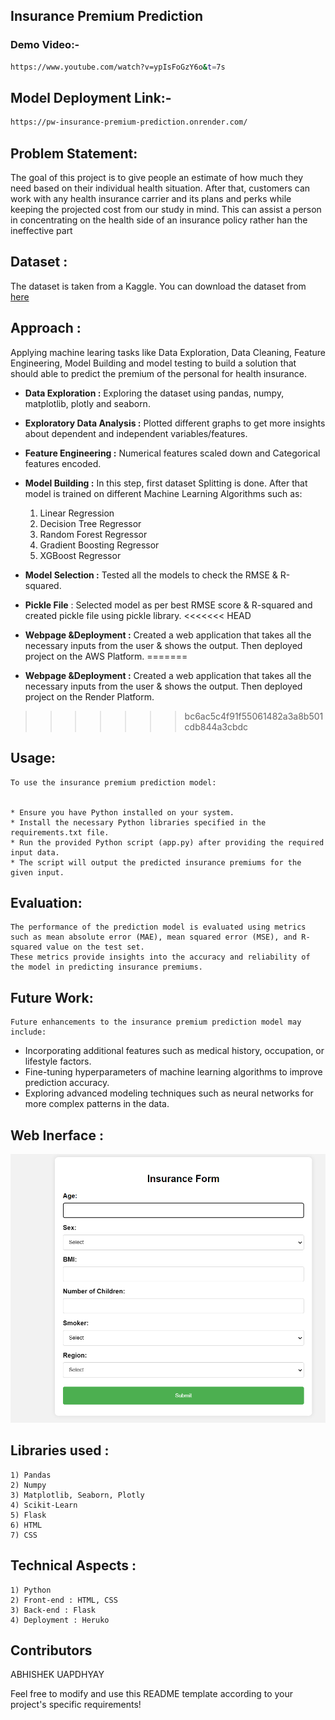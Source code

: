 ## Insurance Premium Prediction
### Demo Video:-
```bash
https://www.youtube.com/watch?v=ypIsFoGzY6o&t=7s
```
## Model Deployment Link:-
```bash
https://pw-insurance-premium-prediction.onrender.com/
```



## Problem Statement:  
The goal of this project is to give people an estimate of how much they need based on 
their individual health situation. After that, customers can work with any health 
insurance carrier and its plans and perks while keeping the projected cost from our 
study in mind. This can assist a person in concentrating on the health side of an 
insurance policy rather han the ineffective part



## Dataset :
The dataset is taken from a Kaggle. You can download the dataset from [here](https://www.kaggle.com/noordeen/insurance-premium-prediction)

## Approach :
Applying machine learing tasks like Data Exploration, Data Cleaning, Feature Engineering, Model Building and model testing to build a solution that should able to predict the premium of the personal for health insurance.

- **Data Exploration :** Exploring the dataset using pandas, numpy, matplotlib, plotly and seaborn.
- **Exploratory Data Analysis :** Plotted different graphs to get more insights about dependent and independent variables/features.
- **Feature Engineering :** Numerical features scaled down and Categorical features encoded.
- **Model Building :** In this step, first dataset Splitting is done. After that model is trained on different Machine Learning Algorithms such as:
    1) Linear Regression
    2) Decision Tree Regressor
    3) Random Forest Regressor
    4) Gradient Boosting Regressor
    5) XGBoost Regressor
    
    

- **Model Selection :** Tested all the models to check the RMSE & R-squared.
- **Pickle File** : Selected model as per best RMSE score & R-squared and created pickle file using pickle library.
<<<<<<< HEAD
- **Webpage &Deployment :** Created a web application that takes all the necessary inputs from the user & shows the output. Then deployed project on the AWS Platform.
=======
- **Webpage &Deployment :** Created a web application that takes all the necessary inputs from the user & shows the output. Then deployed project on the Render Platform.
>>>>>>> bc6ac5c4f91f55061482a3a8b501cdb844a3cbdc









## Usage:
```
To use the insurance premium prediction model:


* Ensure you have Python installed on your system.
* Install the necessary Python libraries specified in the requirements.txt file.
* Run the provided Python script (app.py) after providing the required input data.
* The script will output the predicted insurance premiums for the given input.
 ```
 
## Evaluation:

```
The performance of the prediction model is evaluated using metrics such as mean absolute error (MAE), mean squared error (MSE), and R-squared value on the test set.
These metrics provide insights into the accuracy and reliability of the model in predicting insurance premiums.
```


## Future Work:

```
Future enhancements to the insurance premium prediction model may include:
```


* Incorporating additional features such as medical history, occupation, or lifestyle factors.
* Fine-tuning hyperparameters of machine learning algorithms to improve prediction accuracy.
* Exploring advanced modeling techniques such as neural networks for more complex patterns in the data.
## Web Inerface :
![plate](./prediction.png)
## Libraries used :
    1) Pandas
    2) Numpy
    3) Matplotlib, Seaborn, Plotly
    4) Scikit-Learn
    5) Flask
    6) HTML
    7) CSS

## Technical Aspects :
    1) Python 
    2) Front-end : HTML, CSS
    3) Back-end : Flask
    4) Deployment : Heruko

## Contributors
ABHISHEK UAPDHYAY



 Feel free to modify and use this README template according to your project's specific requirements!


